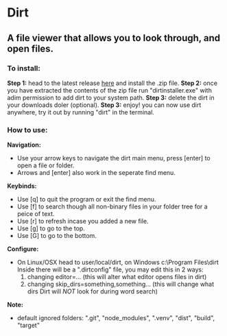 # Dirt
## A file viewer that allows you to look through, and open files.

### To install:
  **Step 1:** head to the latest release [here](https://github.com/Bractothorpes/dirt/releases/tag/v0.1.0) and install the .zip file.
  **Step 2:** once you have extracted the contents of the zip file run "dirtinstaller.exe" with adim permission to add dirt to your system path.
  **Step 3:** delete the dirt in your downloads doler (optional).
  **Step 3:** enjoy! you can now use dirt anywhere, try it out by running "dirt" in the terminal.

### How to use:
**Navigation:**
  - Use your arrow keys to navigate the dirt main menu, press [enter] to open a file or folder.
  - Arrows and [enter] also work in the seperate find menu.

**Keybinds:**
  - Use [q] to quit the program or exit the find menu.
  - Use [f] to search though all non-binary files in your folder tree for a peice of text.
  - Use [r] to refresh incase you added a new file.
  - Use [g] to go to the top.
  - Use [G] to go to the bottom.

**Configure:**
  - On Linux/OSX head to user/local/dirt, on Windows c:\Program Files\dirt
    Inside there will be a ".dirtconfig" file, you may edit this in 2 ways:
      1. changing editor=... (this will alter what editor opens files in dirt)
      2. changing skip_dirs=something,something... (this will change what dirs Dirt will *NOT* look for during word search)
      
**Note:**
  - default ignored folders: ".git", "node_modules", ".venv", "dist", "build", "target"
      
